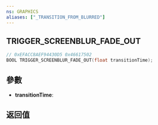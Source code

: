 ```yaml
---
ns: GRAPHICS
aliases: ["_TRANSITION_FROM_BLURRED"]
---
```

## TRIGGER_SCREENBLUR_FADE_OUT

```c
// 0xEFACC8AEF94430D5 0x46617502
BOOL TRIGGER_SCREENBLUR_FADE_OUT(float transitionTime);
```

## 參數
* **transitionTime**: 

## 返回值
